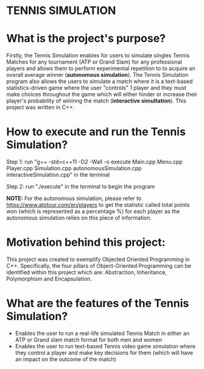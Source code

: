 # TENNIS SIMULATION 

# What is the project's purpose? 
Firstly, the Tennis Simulation enables for users to simulate singles Tennis Matches for any tournament (ATP or Grand Slam) for any professional players and allows them to perform experimental repetition to to acquire an overall average winner (**autonomous simulation**). The Tennis Simulation program also allows the users to simulate a match where it is a text-based statistics-driven game where the user "controls" 1 player and they must make choices throughout the game which will either hinder or increase their player's probability of wininng the match (**interactive simultation**). This project was written in C++. 

# How to execute and run the Tennis Simulation? 
Step 1: run "g++ -std=c++11 -O2 -Wall -o execute Main.cpp Menu.cpp Player.cpp Simulation.cpp autonomousSimulation.cpp interactiveSimulation.cpp" in the terminal 

Step 2: run "./execute" in the terminal to begin the program  

**NOTE:** For the autonomous simulation, please refer to https://www.atptour.com/en/players to get the statistic called total points won (which is represented as a percentage %) for each player as the autonomous simulation relies on this piece of information. 

# Motivation behind this project: 
This project was created to exemplify Objected Oriented Programming in C++. Specifically, the four pillars of Object-Oriented Programming can be identified within this project which are: Abstraction, Inheritance, Polymorphism and Encapsulation.

# What are the features of the Tennis Simulation? 
* Enables the user to run a real-life simulated Tennis Match in either an ATP or Grand slam match format for both men and women 
* Enables the user to run text-based Tennis video game simulation where they control a player and make key decisions for them (which will have an impact on the outcome of the match)

